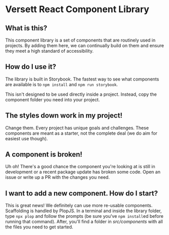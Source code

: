 # Versett React Component Library

## What is this?

This component library is a set of components that are routinely used in projects. By adding them here, we can continually build on them and ensure they meet a high standard of accessibility.

## How do I use it?

The library is built in Storybook. The fastest way to see what components are available is to `npm install` and `npm run storybook`.

This isn't designed to be used directly inside a project. Instead, copy the component folder you need into your project.

## The styles down work in my project!

Change them. Every project has unique goals and challenges. These components are meant as a starter, not the complete deal (we do aim for easiest use though).

## A component is broken!

Uh oh! There's a good chance the component you're looking at is still in development or a recent package update has broken some code. Open an issue or write up a PR with the changes you need.

## I want to add a new component. How do I start?

This is great news! We definitely can use more re-usable components. Scaffolding is handled by PlopJS. In a terminal and inside the library folder, type `npx plop` and follow the prompts (be sure you've `npm install`ed before running that command). After, you'll find a folder in _src/components_ with all the files you need to get started.

